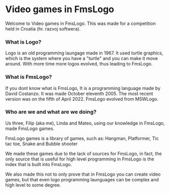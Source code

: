 # Video games in FmsLogo

Welcome to Video games in FmsLogo. This was made for a competition held in Croatia (hr. razvoj softwera).

### What is Logo?
Logo is an old programming laungage made in 1967. 
It used turtle graphics, which is the system where you have a "turtle" and you can make it move around.
With more time more logos evolved, thus leading to FmsLogo.

### What is FmsLogo?
If you dont know what is FmsLogo, It is a programming language made by David Costanzo.
It was made October eleventh 2005.
The most recent version was on the fifth of April 2022.
FmsLogo evolved from MSWLogo. 

### Who are we and what are we doing?
Us three, Filip (aka me), Linda and Mateo, using our knowledge in FmsLogo, made FmsLogo games.

FmsLogo games is a library of games, such as:
Hangman,
Platformer,
Tic tac toe,
Snake and
Bubble shooter

We made these games due to the lack of sources for FmsLogo, in fact, the only source that is useful for high level programming 
in FmsLogo is the index that is built into FmsLogo.

We also made this not to only prove that in FmsLogo you can create video games, but that even logo programming launguages can be complex
and high level to some degree.
